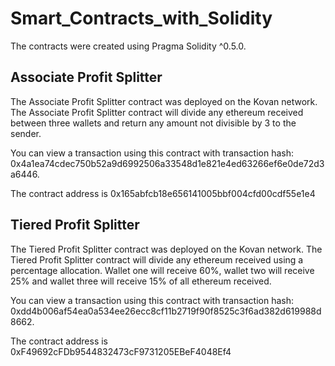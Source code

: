 # Smart_Contracts_with_Solidity
The contracts were created using Pragma Solidity ^0.5.0. 

## Associate Profit Splitter

The Associate Profit Splitter contract was deployed on the Kovan network. 
The Associate Profit Splitter contract will divide any ethereum received between three wallets and return any amount not divisible by 3 to the sender.

You can view a transaction using this contract with transaction hash: 0x4a1ea74cdec750b52a9d6992506a33548d1e821e4ed63266ef6e0de72d3a6446.

The contract address is 0x165abfcb18e656141005bbf004cfd00cdf55e1e4

## Tiered Profit Splitter

The Tiered Profit Splitter contract was deployed on the Kovan network.
The Tiered Profit Splitter contract will divide any ethereum received using a percentage allocation. Wallet one will receive 60%, wallet two will receive 25% and wallet three will receive 15% of all ethereum received. 

You can view a transaction using this contract with transaction hash: 0xdd4b006af54ea0a534ee26ecc8cf11b2719f90f8525c3f6ad382d619988d8662.

The contract address is 0xF49692cFDb9544832473cF9731205EBeF4048Ef4

